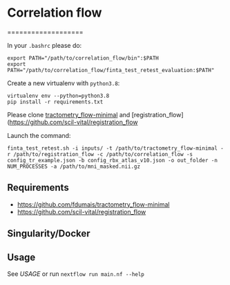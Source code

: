 # Correlation flow
===================

In your `.bashrc` please do:
```
export PATH="/path/to/correlation_flow/bin":$PATH
export PATH="/path/to/correlation_flow/finta_test_retest_evaluation:$PATH"
```

Create a new virtualenv with `python3.8`:
```
virtualenv env --python=python3.8
pip install -r requirements.txt
```

Please clone [tractometry_flow-minimal](https://github.com/fdumais/tractometry_flow-minimal) and [registration_flow](https://github.com/scil-vital/registration_flow

Launch the command:

```
finta_test_retest.sh -i inputs/ -t /path/to/tractometry_flow-minimal -r /path/to/registration_flow -c /path/to/correlation_flow -s config_tr_example.json -b config_rbx_atlas_v10.json -o out_folder -n NUM_PROCESSES -a /path/to/mni_masked.nii.gz
```

Requirements
------------

* https://github.com/fdumais/tractometry_flow-minimal
* https://github.com/scil-vital/registration_flow

Singularity/Docker
-----------

Usage
-----

See *USAGE* or run `nextflow run main.nf --help`

